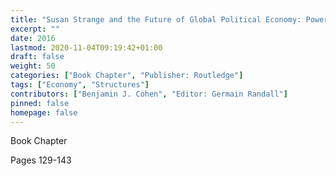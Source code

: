 ```yaml
---
title: "Susan Strange and the Future of Global Political Economy: Power, control and Transformation - Money, Power, Authority"
excerpt: ""
date: 2016
lastmod: 2020-11-04T09:19:42+01:00
draft: false
weight: 50
categories: ["Book Chapter", "Publisher: Routledge"]
tags: ["Economy", "Structures"]
contributors: ["Benjamin J. Cohen", "Editor: Germain Randall"]
pinned: false
homepage: false
---
```


Book Chapter

Pages 129-143